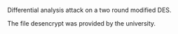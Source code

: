 Differential analysis attack on a two round modified DES.

The file desencrypt was provided by the university.